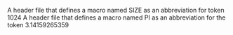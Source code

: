 A header file that defines a macro named
  SIZE as an abbreviation for token 1024
A header file that defines a macro named PI
  as an abbreviation for the token 3.14159265359
